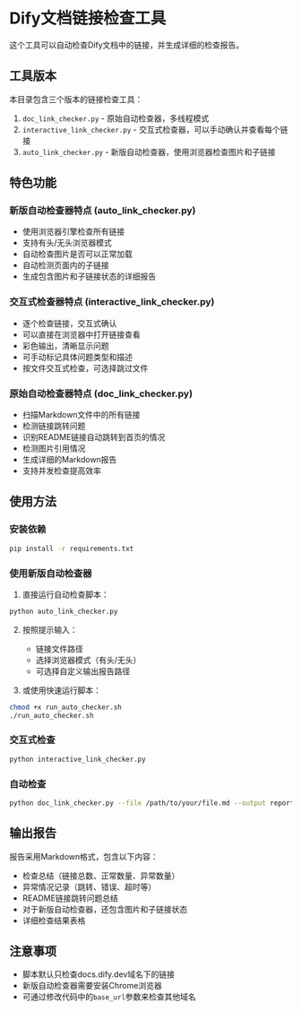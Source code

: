 # Dify文档链接检查工具

这个工具可以自动检查Dify文档中的链接，并生成详细的检查报告。

## 工具版本

本目录包含三个版本的链接检查工具：

1. `doc_link_checker.py` - 原始自动检查器，多线程模式
2. `interactive_link_checker.py` - 交互式检查器，可以手动确认并查看每个链接
3. `auto_link_checker.py` - 新版自动检查器，使用浏览器检查图片和子链接

## 特色功能

### 新版自动检查器特点 (auto_link_checker.py)

- 使用浏览器引擎检查所有链接
- 支持有头/无头浏览器模式
- 自动检查图片是否可以正常加载
- 自动检测页面内的子链接
- 生成包含图片和子链接状态的详细报告

### 交互式检查器特点 (interactive_link_checker.py)

- 逐个检查链接，交互式确认
- 可以直接在浏览器中打开链接查看
- 彩色输出，清晰显示问题
- 可手动标记具体问题类型和描述
- 按文件交互式检查，可选择跳过文件

### 原始自动检查器特点 (doc_link_checker.py)

- 扫描Markdown文件中的所有链接
- 检测链接跳转问题
- 识别README链接自动跳转到首页的情况
- 检测图片引用情况
- 生成详细的Markdown报告
- 支持并发检查提高效率

## 使用方法

### 安装依赖

```bash
pip install -r requirements.txt
```

### 使用新版自动检查器

1. 直接运行自动检查脚本：

```bash
python auto_link_checker.py
```

2. 按照提示输入：
   - 链接文件路径
   - 选择浏览器模式（有头/无头）
   - 可选择自定义输出报告路径

3. 或使用快速运行脚本：

```bash
chmod +x run_auto_checker.sh
./run_auto_checker.sh
```

### 交互式检查

```bash
python interactive_link_checker.py
```

### 自动检查

```bash
python doc_link_checker.py --file /path/to/your/file.md --output report.md
```

## 输出报告

报告采用Markdown格式，包含以下内容：

- 检查总结（链接总数、正常数量、异常数量）
- 异常情况记录（跳转、错误、超时等）
- README链接跳转问题总结
- 对于新版自动检查器，还包含图片和子链接状态
- 详细检查结果表格

## 注意事项

- 脚本默认只检查docs.dify.dev域名下的链接
- 新版自动检查器需要安装Chrome浏览器
- 可通过修改代码中的`base_url`参数来检查其他域名

